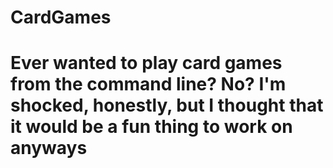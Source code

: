 # CardGames
# Ever wanted to play card games from the command line? No? I'm shocked, honestly, but I thought that it would be a fun thing to work on anyways
